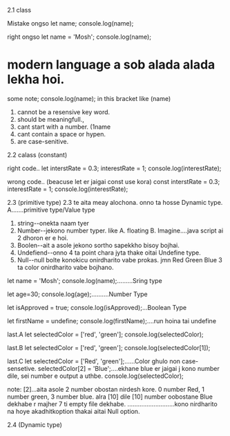 2.1 class

Mistake ongso
let name;
console.log(name);

right ongso
let name = 'Mosh';
console.log(name);

# modern language a sob alada alada lekha hoi.

some note;
console.log(name); in this bracket like (name)
01. cannot be a resensive key word.
02. should be meaningfull.,
03. cant start with a number. (1name
04. cant contain a space or hypen.
05. are case-senitive.

2.2 calass (constant)

right code..
let interstRate = 0.3;
interestRate = 1;
console.log(interestRate);

wrong code.. (beacuse let er jaigai const use kora)
const interstRate = 0.3;
interestRate = 1;
console.log(interestRate);

2.3 (primitive type) 2.3 te aita meay alochona. onno ta hosse Dynamic type.
A.......primitive type/Value type
01. string--onekta naam tyer
02. Number--jekono number typer. like A. floating B. Imagine....java script ai 2 dhoron er e hoi.
03. Boolen--ait a asole jekono sortho sapekkho bisoy bojhai.
04. Undefiend--onno 4 ta point chara jyta thake oitai Undefine type.
05. Null--null bolte konokicu onirdharito vabe prokas. jmn Red Green Blue 3 ta color onirdharito vabe bojhano.


let name = 'Mosh';
console.log(name);.........Sring type

let age=30;
console.log(age);..........Number Type

let isApproved = true;
console.log(isApproved);...Boolean Type

let firstName = undefine;
console.log(firstName);....run hoina tai undefine

last.A
let selectedColor = ['red', 'green'];
console.log(selectedColor);

last.B
let selectedColor = ['red', 'green'];
console.log(selectedColor[1]);

last.C
let selectedColor = ['Red', 'green'];......Color ghulo non case-sensetive.
selectedColor[2] = 'Blue';....ekhane blue er jaigai j kono number dile, sei number e output a uthbe.
console.log(selectedColor);

note: [2]...aita asole 2 number obostan nirdesh kore. 0 number Red, 1 number green, 3 number blue.
alra [10] dile [10] number oobostane Blue dekhabe r majher 7 ti empty file dekhabe.
...........................kono nirdharito na hoye akadhitkoption thakai aitai Null option.

2.4 (Dynamic type)













